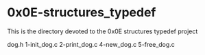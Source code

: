 # 0x0E-structures_typedef
This is the directory devoted to the 0x0E structures typedef project

dog.h
1-init_dog.c
2-print_dog.c
4-new_dog.c
5-free_dog.c
